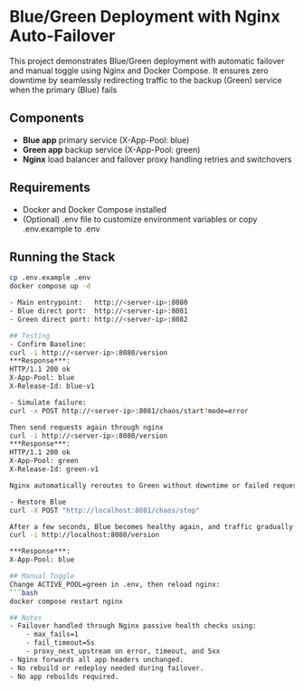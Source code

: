 # Blue/Green Deployment with Nginx Auto-Failover

This project demonstrates Blue/Green deployment with automatic failover and manual toggle using Nginx and Docker Compose.
It ensures zero downtime by seamlessly redirecting traffic to the backup (Green) service when the primary (Blue) fails

## Components
- **Blue app** 	primary service (X-App-Pool: blue)
- **Green app** backup service (X-App-Pool: green)
- **Nginx** 	load balancer and failover proxy handling retries and switchovers

## Requirements
- Docker and Docker Compose installed
- (Optional) .env file to customize environment variables or copy .env.example to .env

## Running the Stack
```bash
cp .env.example .env
docker compose up -d

- Main entrypoint:   http://<server-ip>:8080
- Blue direct port:  http://<server-ip>:8081
- Green direct port: http://<server-ip>:8082

## Testing
- Confirm Baseline:
curl -i http://<server-ip>:8080/version
***Response***: 
HTTP/1.1 200 ok
X-App-Pool: blue
X-Release-Id: blue-v1

- Simulate failure:
curl -x POST http://<server-ip>:8081/chaos/start?mode=error

Then send requests again through nginx
curl -i http://<server-ip>:8080/version
***Response***: 
HTTP/1.1 200 ok
X-App-Pool: green
X-Release-Id: green-v1

Nginx automatically reroutes to Green without downtime or failed requests.

- Restore Blue
curl -X POST "http://localhost:8081/chaos/stop"

After a few seconds, Blue becomes healthy again, and traffic gradually returns to Blue:
curl -i http://localhost:8080/version

***Response***:
X-App-Pool: blue

## Manual Toggle
Change ACTIVE_POOL=green in .env, then reload nginx:
```bash
docker compose restart nginx

## Notes
- Failover handled through Nginx passive health checks using:
	- max_fails=1
	- fail_timeout=5s
	- proxy_next_upstream on error, timeout, and 5xx
- Nginx forwards all app headers unchanged.
- No rebuild or redeploy needed during failover.
- No app rebuilds required.
